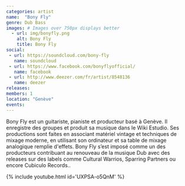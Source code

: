 ```yaml
---
categories: artist
name:  "Bony Fly"
genre: Dub Bass
images: # Images over 750px displays better
  - url: img/bonyfly.png
    alt: Bony Fly
    title: Bony Fly
social:
 - url: https://soundcloud.com/bony-fly
   name: soundcloud
 - url: https://www.facebook.com/bonyflyofficial/
   name: facebook
 - url: http://www.deezer.com/fr/artist/8548136
   name: deezer
releases:
members: 1
location: "Genève"
events: 
---
```

Bony Fly est un guitariste, pianiste et producteur basé à Genève. Il enregistre des groupes et produit sa musique dans le Wiki Estudio. Ses productions sont faites en associant matériel vintage et techniques de mixage moderne, en utilisant son ordinateur et sa table de mixage analogique remplie d'effets. Bony Fly s’est imposé comme un des producteurs contribuant au renouveau de la musique Dub avec des releases sur des labels comme Cultural Warrios, Sparring Partners ou encore Cubiculo Records..

{% include youtube.html id='UXPSA-o5QnM' %}
